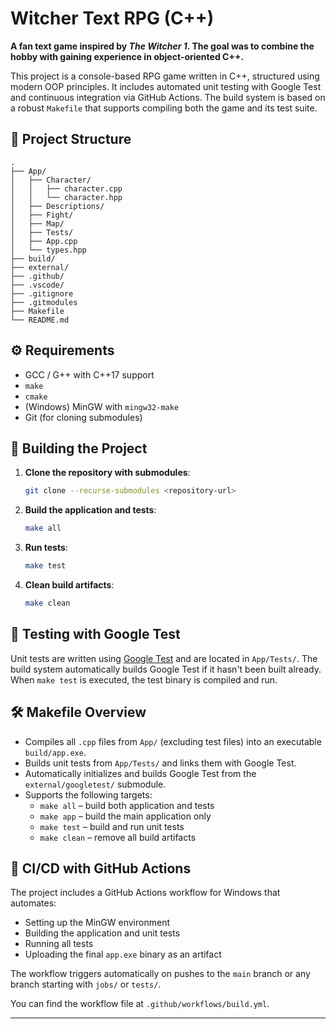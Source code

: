 # Witcher Text RPG (C++)

**A fan text game inspired by _The Witcher 1_. The goal was to combine the hobby with gaining experience in object-oriented C++.**

This project is a console-based RPG game written in C++, structured using modern OOP principles. It includes automated unit testing with Google Test and continuous integration via GitHub Actions. The build system is based on a robust `Makefile` that supports compiling both the game and its test suite.

## 📁 Project Structure

```
.
├── App/
│   ├── Character/
│   │   ├── character.cpp
│   │   └── character.hpp
│   ├── Descriptions/
│   ├── Fight/
│   ├── Map/
│   ├── Tests/
│   ├── App.cpp
│   └── types.hpp
├── build/
├── external/
├── .github/
├── .vscode/
├── .gitignore
├── .gitmodules
├── Makefile
└── README.md
```

## ⚙️ Requirements

- GCC / G++ with C++17 support
- `make`
- `cmake`
- (Windows) MinGW with `mingw32-make`
- Git (for cloning submodules)

## 🧱 Building the Project

1. **Clone the repository with submodules**:

   ```bash
   git clone --recurse-submodules <repository-url>
   ```

2. **Build the application and tests**:

   ```bash
   make all
   ```

3. **Run tests**:

   ```bash
   make test
   ```

4. **Clean build artifacts**:

   ```bash
   make clean
   ```

## 🧪 Testing with Google Test

Unit tests are written using [Google Test](https://github.com/google/googletest) and are located in `App/Tests/`. The build system automatically builds Google Test if it hasn't been built already. When `make test` is executed, the test binary is compiled and run.

## 🛠️ Makefile Overview

- Compiles all `.cpp` files from `App/` (excluding test files) into an executable `build/app.exe`.
- Builds unit tests from `App/Tests/` and links them with Google Test.
- Automatically initializes and builds Google Test from the `external/googletest/` submodule.
- Supports the following targets:
  - `make all` – build both application and tests
  - `make app` – build the main application only
  - `make test` – build and run unit tests
  - `make clean` – remove all build artifacts

## 🚀 CI/CD with GitHub Actions

The project includes a GitHub Actions workflow for Windows that automates:

- Setting up the MinGW environment
- Building the application and unit tests
- Running all tests
- Uploading the final `app.exe` binary as an artifact

The workflow triggers automatically on pushes to the `main` branch or any branch starting with `jobs/` or `tests/`.

You can find the workflow file at `.github/workflows/build.yml`.

---

